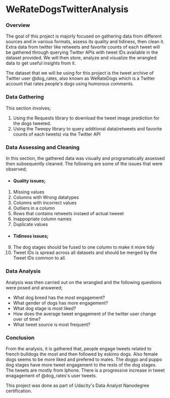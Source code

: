 # WeRateDogsTwitterAnalysis
### Overview

The goal of this project is majorly focused on gathering data from different sources and in various 
formats, assess its quality and tidiness, then clean it. Extra data from twitter like retweets and 
favorite counts of each tweet will be gathered through querying Twitter APIs with tweet IDs available 
in the dataset provided. We will then store, analyze and visualize the wrangled data to get useful insights 
from it. 

The dataset that we will be using for this project is the tweet archive of Twitter user @dog_rates, also known
as WeRateDogs which is a Twitter account that rates people's dogs using humorous comments.

### Data Gathering
This section involves;
1. Using the Requests library to download the tweet image prediction for the dogs tweeted.
2. Using the Tweepy library to query additional data(retweets and favorite counts of each tweets) via the Twitter API

### Data Assessing and Cleaning
In this section, the gathered data was visually and programatically assessed then subsequently cleaned. The 
following are some of the issues that were observed;
- #### Quality issues;
1. Missing values
2. Columns with Wrong datatypes
3. Columns with incorrect values
4. Outliers in a column
5. Rows that contains retweets instaed of actual tweeet
6. Inappopriate column names
7. Duplicate values

- #### Tidiness issues;
9. The dog stages should be fused to one column to make it more tidy
10. Tweet IDs is spread across all datasets and should be merged by the Tweet IDs common to all.

### Data Analysis
Analysis was then carried out on the wrangled and the following questions were posed and answered;
- What dog breed has the most engagement?
- What gender of dogs has more engagement?
- What dog stage is most liked?
- How does the average tweet engagement of the twitter user change over of time?
- What tweet source is most frequent?

### Conclusion

From the analysis, it is gathered that, people engage tweets related to french bulldogs the most and then followed by 
eskimo dogs.  Also female dogs seems to be more liked and prefered to males. The doggo and puppo dog stages have more 
tweet engagement to the rests of the dog stages. The tweets are mostly from Iphone. There is a progressive increase in 
tweet enagagement of @dog_rates's user tweets.

This project was done as part of Udacity's Data Analyst Nanodegree certification.
